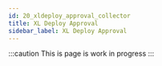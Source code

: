 ```yaml
---
id: 20_xldeploy_approval_collector
title: XL Deploy Approval
sidebar_label: XL Deploy Approval
---
```

:::caution
This is page is work in progress
:::




